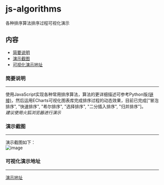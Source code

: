 # js-algorithms
各种排序算法排序过程可视化演示

## 内容
* [简要说明](#简要说明)
* [演示截图](#演示截图)
* [可视化演示地址](#可视化演示地址)

### 简要说明
-----------
使用JavaScript实现各种常用排序算法，算法的更详细描述可参考Python版[(链接)](https://github.com/Hello-BeautifulMind/python-daily-practice)，然后运用ECharts可视化图表库完成排序过程的动态效果，目前已完成["冒泡排序", "快速排序", "希尔排序", "选择排序", "二分插入排序", "归并排序"]。</br>
*建议使用火狐浏览器进行演示*

### 演示截图
-----------
演示截图如下：</br>
![image](https://github.com/Hello-BeautifulWorld/js-algorithms/blob/master/example.jpg)

### 可视化演示地址
-----------
[演示地址](http://www.letmego.me:8000/algorithms/)</br>
